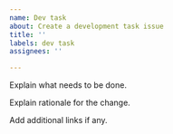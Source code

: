 ```yaml
---
name: Dev task
about: Create a development task issue
title: ''
labels: dev task
assignees: ''

---
```


Explain what needs to be done.

Explain rationale for the change.

Add additional links if any.

